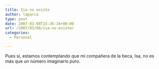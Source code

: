 ```yaml
---
title: Isa no existe
author: laparca
type: post
date: 2007-03-08T15:36:34+00:00
url: /2007/03/08/isa-no-existe/
categories:
  - Personal

---
```

Pues sí, estamos contemplando que mi compañera de la beca, Isa, no es más que un número imaginario puro.